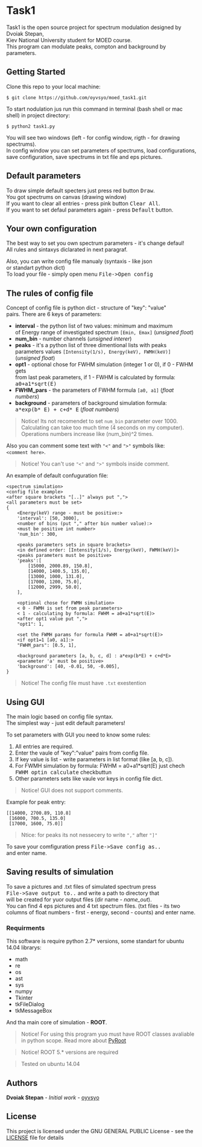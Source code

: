 # Task1

Task1 is the open source project for spectrum modulation designed by Dvoiak Stepan,  
Kiev National University student for MOED course.  
This program can modulate peaks, compton and background by parameters.


## Getting Started

Clone this repo to your local machine:

```
$ git clone https://github.com/oyvsyo/moed_task1.git
```
To start nodulation jus run this command in terminal (bash shell or mac shell) in project directory:

```
$ python2 task1.py
```
You will see two windows (left - for config window, rigth - for drawing spectrums).  
In config window you can set parameters of spectrums, load configurations, save configuration,
 save spectrums in txt file and eps pictures.    

## Default parameters

To draw simple default specters just press red button <kbd>Draw</kbd>.  
You got spectrums on canvas (drawing window)  
If you want to clear all entries - press pink button <kbd>Clear All</kbd>.  
If you want to set defaul parameters again - press <kbd>Default</kbd> button.  

## Your own configuration

The best way to set you own spectrum parameters - it's change defaul!   
All rules and sintaxys diclarated in next paragraf.
  
Also, you can write config file manualy (syntaxis - like json  
or standart python dict)  
To load your file - simply open menu <kbd>File->Open config</kbd>

## The rules of config file
Concept of config file is python dict - structure of  "key": "value"  
pairs.
There are 6 keys of parameters:
* __interval__ - the python list of two values: minimum and maximum  
of Energy range of investigated spectrum `[Emin, Emax]` (*unsigned float*)
* __num_bin__ - number channels (*unsigned interer*)
* __peaks__ - it's a python list of three dimentional lists with peaks   
parameters values `[Intensity(1/s), Energy(keV), FWMH(keV)] `(*unsigned float*)  
* __opt1__ - optional chose for FWHM simulation (integer 1 or 0), if 0 - FWHM gets   
from last peak parameters, if 1 - FWHM is calculated by formula: <kbd>a0+a1*sqrt(E)</kbd>
* __FWHM_pars__ - the parameters of FWHM formula `[a0, a1]` (*float numbers*)
* __background__ - parameters of background simulation formula:   
<kbd>a\*exp(b* E) + c+d* E</kbd> (*float numbers*)

>Notice! Its not recomendet to set `num_bin` parameter over 1000.   
>Calculating can take too much time (4 seconds on my computer).  
>Operations numbers increase like (num_bin)^2 times.

Also you can comment some text with `"<"` and `">"` symbols like:  
`<comment here>`.

>Notice! You can't use `"<"` and `">"` symbols inside comment.

An example of default confuguration file:
```
<spectrum simulation>
<config file example>
<after square brackets "[..]" always put ",">
<all parameters must be set>
{
    <Energy(keV) range - must be positive:>
    'interval': [50, 3000],
    <number of bins (put "," after bin number value):>
    <must be positive int number>
    'num_bin': 300,

    <peaks parameters sets in square brackets>
    <in defined order: [Intensity(1/s), Energy(keV), FWMH(keV)]>
    <peaks parameters must be positive>
    'peaks':[
        [15000, 2000.89, 150.8],
        [14000, 1400.5, 135.0],
        [13000, 1000, 131.0],
        [17000, 1200, 75.0],
        [12000, 2999, 50.0],
    ],

    <optional chose for FWMH simulation>
    < 0 - FWMH is set from peak parameters>
    < 1 - calculating by formula: FWHM = a0+a1*sqrt(E)>
    <after opt1 value put ",">
    "opt1": 1,

    <set the FWMH params for formula FWHM = a0+a1*sqrt(E)>
    <if opt1=1 [a0, a1]:>
    "FWHM_pars": [0.5, 1],

    <background parameters [a, b, c, d] : a*exp(b*E) + c+d*E>
    <parameter 'a' must be positive>
    'background': [40, -0.01, 50, -0.005],
}

```

>Notice! The config file must have `.txt` exestention

## Using GUI
The main logic based on config file syntax.  
The simplest way - just edit default parameters!  

To set parameters with GUI you need to know some rules:  
1. All entries are required.  
2. Enter the vaule of "key":"value" pairs from config file.   
3. If key value is list - write parameters in list format (like [a, b, c]).    
4. For FWMH simulation by formula: FWHM = a0+a1*sqrt(E) just chech   
<kbd>FWHM optin calculate</kbd> checkbuttun   
5. Other parameters sets like vaule vor keys in config file dict.

>Notice! GUI does not support comments.

Example for peak entry:  
```
[[14000, 2700.89, 110.8]
 [16000, 700.5, 135.0]
 [17000, 1600, 75.0]]
```
>Ntice: for peaks its not nessecery to write `","` after `"]"`
  
To save your comfiguration press <kbd>File->Save config as..</kbd>  
and enter name.

## Saving results of simulation
To save a pictures and .txt files of simulated spectrum press   
<kbd>File->Save output to..</kbd>  and write a path to directory that   
will be created for yuor output files (dir name - *name_out*).  
You can find 4 eps pictures and 4 txt spectrum files. (txt files - its
two columns of float numbers - first - energy, second - counts)
and enter name.



### Requirments
This software is require python 2.7* versions, some standart for ubuntu 14.04 librarys:
- math
- re
- os
- ast
- sys
- numpy
- Tkinter
- tkFileDialog
- tkMessageBox   

And tha main core of simulation - __ROOT__.
>Notice! For using this program yuo must have ROOT classes avaliable in python scope. Read more about [PyRoot](https://root.cern.ch/pyroot)

>Notice! ROOT 5.* versions are required

>Tested on ubuntu 14.04

## Authors

**Dvoiak Stepan** - *Initial work* - [oyvsyo](https://github.com/oyvsyo)

## License

This project is licensed under the GNU GENERAL PUBLIC License - see the [LICENSE](LICENSE) file for details


